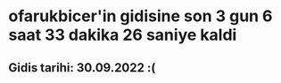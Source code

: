 # ofarukbicer'in gidisine son 3 gun 6 saat 33 dakika 26 saniye kaldi

## Gidis tarihi: 30.09.2022 :(